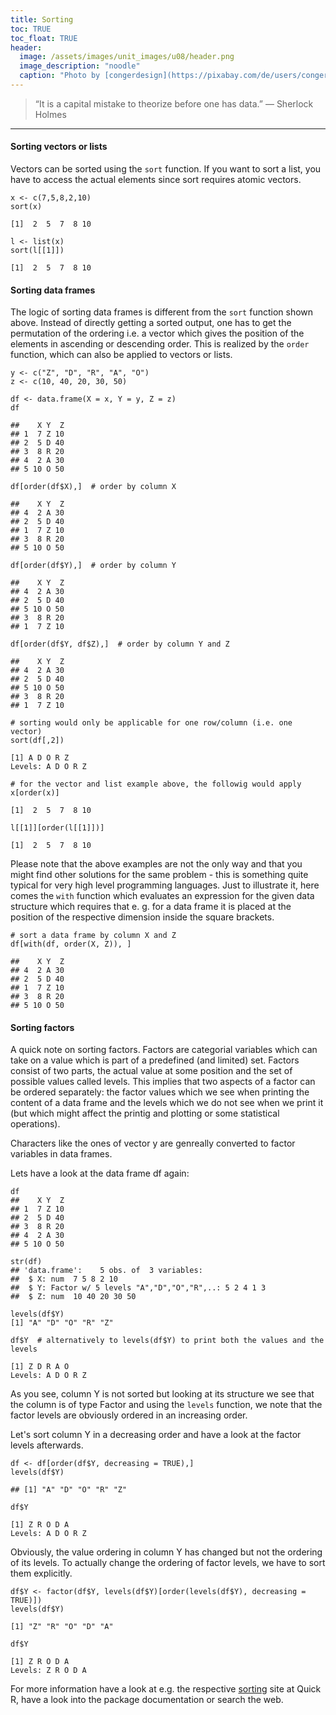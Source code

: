 ```yaml
---
title: Sorting
toc: TRUE
toc_float: TRUE
header:
  image: /assets/images/unit_images/u08/header.png
  image_description: "noodle"
  caption: "Photo by [congerdesign](https://pixabay.com/de/users/congerdesign-509903/?utm_source=link-attribution&utm_medium=referral&utm_campaign=image&utm_content=1312384) [from Pixabay](https://pixabay.com/de/?utm_source=link-attribution&utm_medium=referral&utm_campaign=image&utm_content=1312384)"
---
```

<!--more-->

> “It is a capital mistake to theorize before one has data.” — Sherlock Holmes

---


#### Sorting vectors or lists
Vectors can be sorted using the `sort` function. If you want to sort a list,
you have to access the actual elements since sort requires atomic vectors.

```
x <- c(7,5,8,2,10)
sort(x)

[1]  2  5  7  8 10
```

```
l <- list(x)
sort(l[[1]])

[1]  2  5  7  8 10
```


#### Sorting data frames
The logic of sorting data frames is different from the `sort` function shown
above. Instead of directly getting a sorted output, one has to get the
permutation of the ordering i.e. a vector which gives the position of the
elements in ascending or descending order. This is realized by the `order`
function, which can also be applied to vectors or lists.

```
y <- c("Z", "D", "R", "A", "O")
z <- c(10, 40, 20, 30, 50)

df <- data.frame(X = x, Y = y, Z = z)
df

##    X Y  Z
## 1  7 Z 10
## 2  5 D 40
## 3  8 R 20
## 4  2 A 30
## 5 10 O 50
```

```
df[order(df$X),]  # order by column X

##    X Y  Z
## 4  2 A 30
## 2  5 D 40
## 1  7 Z 10
## 3  8 R 20
## 5 10 O 50
```

```
df[order(df$Y),]  # order by column Y

##    X Y  Z
## 4  2 A 30
## 2  5 D 40
## 5 10 O 50
## 3  8 R 20
## 1  7 Z 10
```

```
df[order(df$Y, df$Z),]  # order by column Y and Z

##    X Y  Z
## 4  2 A 30
## 2  5 D 40
## 5 10 O 50
## 3  8 R 20
## 1  7 Z 10
```

```
# sorting would only be applicable for one row/column (i.e. one vector)
sort(df[,2])

[1] A D O R Z
Levels: A D O R Z
```

```
# for the vector and list example above, the followig would apply
x[order(x)]

[1]  2  5  7  8 10
```

```
l[[1]][order(l[[1]])]

[1]  2  5  7  8 10
```
Please note that the above examples are not the only way and that you might
find other solutions for the same problem - this is something quite typical for
very high level programming languages. Just to illustrate it, here comes the
`with` function which evaluates an expression for the given data structure which
requires that e. g. for a data frame it is placed at the position of the
respective dimension inside the square brackets.

```
# sort a data frame by column X and Z
df[with(df, order(X, Z)), ]

##    X Y  Z
## 4  2 A 30
## 2  5 D 40
## 1  7 Z 10
## 3  8 R 20
## 5 10 O 50
```


#### Sorting factors
A quick note on sorting factors. Factors are categorial variables which can take
on a value which is part of a predefined (and limited) set. Factors consist
of two parts, the actual value at some position and the set of possible values
called levels. This implies that two aspects of a factor can be ordered separately:
the factor values which we see when printing the content of a data frame and
the levels which we do not see when we print it (but which might affect the
printig and plotting or some statistical operations).

Characters like the ones of vector y are genreally converted to factor variables
in data frames.

Lets have a look at the data frame df again:

```
df
##    X Y  Z
## 1  7 Z 10
## 2  5 D 40
## 3  8 R 20
## 4  2 A 30
## 5 10 O 50

str(df)
## 'data.frame':	5 obs. of  3 variables:
##  $ X: num  7 5 8 2 10
##  $ Y: Factor w/ 5 levels "A","D","O","R",..: 5 2 4 1 3
##  $ Z: num  10 40 20 30 50

levels(df$Y)
[1] "A" "D" "O" "R" "Z"
```

```
df$Y  # alternatively to levels(df$Y) to print both the values and the levels

[1] Z D R A O
Levels: A D O R Z
```
As you see, column Y is not sorted but looking at its structure we see that the
column is of type Factor and using the `levels` function, we note that the
factor levels are obviously ordered in an increasing order.

Let's sort column Y in a decreasing order and have a look at the factor levels
afterwards.

```
df <- df[order(df$Y, decreasing = TRUE),]
levels(df$Y)

## [1] "A" "D" "O" "R" "Z"
```

```
df$Y

[1] Z R O D A
Levels: A D O R Z
```
Obviously, the value ordering in column Y has changed but not the ordering of
its levels. To actually change the ordering of factor levels, we have to sort
them explicitly.

```
df$Y <- factor(df$Y, levels(df$Y)[order(levels(df$Y), decreasing = TRUE)])
levels(df$Y)

[1] "Z" "R" "O" "D" "A"
```

```
df$Y

[1] Z R O D A
Levels: Z R O D A
```


For more information have a look at e.g. the respective
[sorting](http://www.statmethods.net/management/sorting.html) site at Quick R,
have a look into the package documentation or search the web.


<!--
## Further reading

add some day
-->
